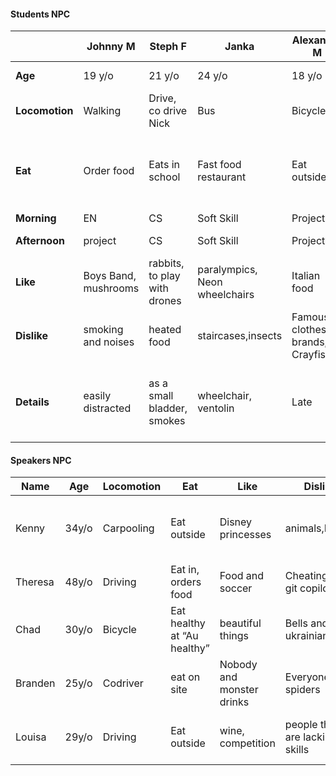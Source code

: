 
#### Students NPC
|               |Johnny M               | Steph F                       | Janka                         | Alexandre M| Nick M | Lindzy F | Erik M | Lana F | Sam H
----------------| --------------------- | ----------------------------- | ----------------------------- | ---| ---| ---| ---| ---| ---|
**Age**         | 19 y/o                | 21 y/o                        | 24 y/o                        | 18 y/o| 27 y/o| 17 y/o| 20 y/o| 22 y/o| 25 y/o
**Locomotion**  | Walking               | Drive, co drive Nick          | Bus                           | Bicycle| Is co Driven| Bus | Drive | Drive | 
**Eat**         | Order food            | Eats in school                | Fast food restaurant          | Eat outside| bring is meal| Eats outside| Eat in school| Goes out to buy and comes back |
**Morning**     | EN                    | CS                            | Soft Skill                    | Project| Project|CS|EN|EN|
**Afternoon**   | project               | CS                            | Soft Skill                    | Project| Project|EN|CS|Soft Skill|
**Like**        | Boys Band, mushrooms  | rabbits, to play with drones  | paralympics, Neon wheelchairs | Italian food | Old tech, steam engines| music and arts| video games and anime| nature, tofu
**Dislike**     | smoking and noises    | heated food                   | staircases,insects            | Famous clothes brands, Crayfishes| smartphones, social medias | sports and small places| hard work and noobs|meat, fast food |
**Details**     | easily distracted     | as a small bladder, smokes    | wheelchair, ventolin          | Late | Has a really old phone, wants to work in the green, Eat a lot and slowly | always wears headphone and is late| speaks way too much|Vegan, rich|


#### Speakers NPC

|**Name** |**Age**  |**Locomotion** |**Eat**    |**Like**|**Dislike**   |**Details**  |**Job**|
|---      |---      |---            |---        |---     |---           |---          |---    |
|Kenny    |34y/o    |Carpooling     |Eat outside|Disney princesses|animals,Russia|Is a bit hard to understand, needs a screen to display courses
|Theresa  |48y/o    |Driving  |Eat in, orders food|Food and soccer|Cheating and git copilot|  Is overweight|C#/github
|Chad     |30y/o    |Bicycle|Eat healthy at “Au healthy”|beautiful things| Bells and ukrainian|Self overconfidence, chad behavior|Self Confidence
|Branden  |25y/o    |Codriver  |eat on site|Nobody and monster drinks|Everyone, spiders|Long hair, big black coat, glasses|GO
|Louisa  |29y/o    |Driving |Eat outside |wine, competition|people that are lacking skills|Crazy hair, checked shirt and always broken glasses|Problem solving